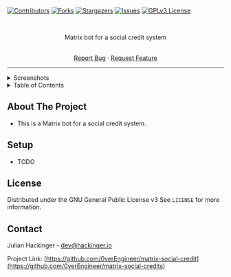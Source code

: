 <div id="top"></div>


<!-- PROJECT SHIELDS -->
[![Contributors][contributors-shield]][contributors-url]
[![Forks][forks-shield]][forks-url]
[![Stargazers][stars-shield]][stars-url]
[![Issues][issues-shield]][issues-url]
[![GPLv3 License][license-shield]][license-url]


<!-- PROJECT LOGO -->
<br />
<div align="center">

<!-- description -->
Matrix bot for a social credit system
<!-- description end -->

  <p align="center">
    <br />
    <a href="https://github.com/0verEngineer/matrix-social-credits/issues">Report Bug</a>
    ·
    <a href="https://github.com/0verEngineer/matrix-social-credits/issues">Request Feature</a>
  </p>
</div>


---
<details>
    <summary>Screenshots</summary>
</details>


<!-- TABLE OF CONTENTS -->
<details>
  <summary>Table of Contents</summary>
  <ol>
    <li>
      <a href="#about-the-project">About The Project</a>
    </li>
    <li>
      <a href="#setup">Setup</a>
    </li>
    <li><a href="#license">License</a></li>
    <li><a href="#contact">Contact</a></li>
    <li><a href="#">Contact</a></li>
  </ol>
</details>


<!-- ABOUT THE PROJECT -->
## About The Project

- This is a Matrix bot for a social credit system.


<!-- SETUP -->
## Setup
- TODO


<!-- LICENSE -->
## License

Distributed under the GNU General Public License v3 See `LICENSE` for more information.



<!-- CONTACT -->
## Contact

Julian Hackinger - dev@hackinger.io

Project Link: [https://github.com/0verEngineer/matrix-social-credit](https://github.com/0verEngineer/matrix-social-credits)



<!-- MARKDOWN LINKS & IMAGES -->
[contributors-shield]: https://img.shields.io/github/contributors/0verEngineer/matrix-social-credits.svg?style=for-the-badge
[contributors-url]: https://github.com/0verEngineer/matrix-social-credits/graphs/contributors
[forks-shield]: https://img.shields.io/github/forks/0verEngineer/matrix-social-credits.svg?style=for-the-badge
[forks-url]: https://github.com/0verEngineer/matrix-social-credits/network/members
[stars-shield]: https://img.shields.io/github/stars/0verEngineer/matrix-social-credits.svg?style=for-the-badge
[stars-url]: https://github.com/0verEngineer/matrix-social-credits/stargazers
[issues-shield]: https://img.shields.io/github/issues/0verEngineer/matrix-social-credits.svg?style=for-the-badge
[issues-url]: https://github.com/0verEngineer/matrix-social-credits/issues
[license-shield]: https://img.shields.io/github/license/0verEngineer/matrix-social-credits.svg?style=for-the-badge
[license-url]: https://github.com/0verEngineer/matrix-social-credits/blob/master/LICENSE.txt
